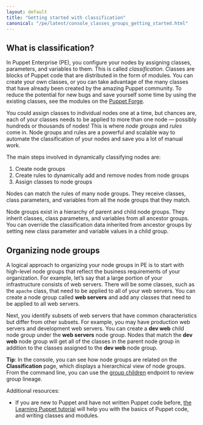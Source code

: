```yaml
---
layout: default
title: "Getting started with classification"
canonical: "/pe/latest/console_classes_groups_getting_started.html"
---
```


[learn]: /learning/
[forge]: http://forge.puppetlabs.com

## What is classification?

In Puppet Enterprise (PE), you configure your nodes by assigning classes, parameters, and variables to them. This is called *classification*. Classes are blocks of Puppet code that are distributed in the form of modules. You can create your own classes, or you can take advantage of the many classes that have already been created by the amazing Puppet community. To reduce the potential for new bugs and save yourself some time by using the existing classes, see the modules on the [Puppet Forge][forge].

You could assign classes to individual nodes one at a time, but chances are, each of your classes needs to be applied to more than one node &#8212; possibly hundreds or thousands of nodes! This is where *node groups* and *rules* come in. Node groups and rules are a powerful and scalable way to automate the classification of your nodes and save you a lot of manual work.

The main steps involved in dynamically classifying nodes are:

1. Create node groups
2. Create rules to dynamically add and remove nodes from node groups
3. Assign classes to node groups

Nodes can match the rules of many node groups. They receive classes, class parameters, and variables from all the node groups that they match.

Node groups exist in a hierarchy of parent and child node groups. They inherit classes, class parameters, and variables from all ancestor groups. You can override the classification data inherited from ancestor groups by setting new class parameter and variable values in a child group.

## Organizing node groups

A logical approach to organizing your node groups in PE is to start with high-level node groups that reflect the business requirements of your organization. For example, let’s say that a large portion of your infrastructure consists of web servers. There will be some classes, such as the `apache` class, that need to be applied to all of your web servers. You can create a node group called **web servers** and add any classes that need to be applied to all web servers.

Next, you identify subsets of web servers that have common characteristics but differ from other subsets. For example, you may have production web servers and development web servers. You can create a **dev web** child node group under the **web servers** node group. Nodes that match the **dev web** node group will get all of the classes in the parent node group in addition to the classes assigned to the **dev web** node group.

**Tip**: In the console, you can see how node groups are related on the **Classification** page, which displays a hierarchical view of node groups. From the command line, you can use the [group children](./nc_groups_children.html) endpoint to review group lineage.

Additional resources:

* If you are new to Puppet and have not written Puppet code before, [the Learning Puppet tutorial][learn] will help you with the basics of Puppet code, and writing classes and modules.


